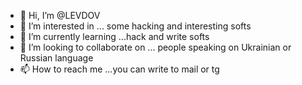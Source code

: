- 👋 Hi, I’m @LEVDOV
- 👀 I’m interested in ... some hacking and interesting softs
- 🌱 I’m currently learning ...hack and write softs
- 💞️ I’m looking to collaborate on ... people speaking on Ukrainian or Russian language 
- 📫 How to reach me ...you can write to mail or tg 


<!---
LEVDOV/LEVDOV is a ✨ special ✨ repository because its `README.md` (this file) appears on your GitHub profile.
You can click the Preview link to take a look at your changes.
--->
